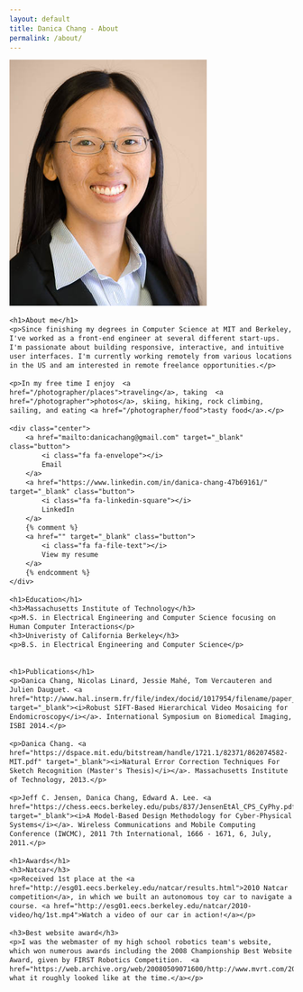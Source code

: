 ```yaml
---
layout: default
title: Danica Chang - About
permalink: /about/
---
```

<div class="about">
    <img src="/photos/danica-chang.jpg" alt="Danica Chang" class="profile">

    <h1>About me</h1>
    <p>Since finishing my degrees in Computer Science at MIT and Berkeley, I've worked as a front-end engineer at several different start-ups. I'm passionate about building responsive, interactive, and intuitive user interfaces. I'm currently working remotely from various locations in the US and am interested in remote freelance opportunities.</p>

    <p>In my free time I enjoy  <a href="/photographer/places">traveling</a>, taking  <a href="/photographer">photos</a>, skiing, hiking, rock climbing, sailing, and eating <a href="/photographer/food">tasty food</a>.</p>

    <div class="center">
        <a href="mailto:danicachang@gmail.com" target="_blank" class="button">
            <i class="fa fa-envelope"></i>
            Email
        </a>
        <a href="https://www.linkedin.com/in/danica-chang-47b69161/" target="_blank" class="button">
            <i class="fa fa-linkedin-square"></i>
            LinkedIn
        </a>
        {% comment %}
        <a href="" target="_blank" class="button">
            <i class="fa fa-file-text"></i>
            View my resume
        </a>
        {% endcomment %}
    </div>

    <h1>Education</h1>
    <h3>Massachusetts Institute of Technology</h3>
    <p>M.S. in Electrical Engineering and Computer Science focusing on Human Computer Interactions</p>
    <h3>Univeristy of California Berkeley</h3>
    <p>B.S. in Electrical Engineering and Computer Science</p>


    <h1>Publications</h1>
    <p>Danica Chang, Nicolas Linard, Jessie Mahé, Tom Vercauteren and Julien Dauguet. <a href="http://www.hal.inserm.fr/file/index/docid/1017954/filename/paper_chang.pdf" target="_blank"><i>Robust SIFT-Based Hierarchical Video Mosaicing for Endomicroscopy</i></a>. International Symposium on Biomedical Imaging, ISBI 2014.</p>

    <p>Danica Chang. <a href="https://dspace.mit.edu/bitstream/handle/1721.1/82371/862074582-MIT.pdf" target="_blank"><i>Natural Error Correction Techniques For Sketch Recognition (Master's Thesis)</i></a>. Massachusetts Institute of Technology, 2013.</p>

    <p>Jeff C. Jensen, Danica Chang, Edward A. Lee. <a href="https://chess.eecs.berkeley.edu/pubs/837/JensenEtAl_CPS_CyPhy.pdf" target="_blank"><i>A Model-Based Design Methodology for Cyber-Physical Systems</i></a>. Wireless Communications and Mobile Computing Conference (IWCMC), 2011 7th International, 1666 - 1671, 6, July, 2011.</p>

    <h1>Awards</h1>
    <h3>Natcar</h3>
    <p>Received 1st place at the <a href="http://esg01.eecs.berkeley.edu/natcar/results.html">2010 Natcar competition</a>, in which we built an autonomous toy car to navigate a course. <a href="http://esg01.eecs.berkeley.edu/natcar/2010-video/hq/1st.mp4">Watch a video of our car in action!</a></p>

    <h3>Best website award</h3>
    <p>I was the webmaster of my high school robotics team's website, which won numerous awards including the 2008 Championship Best Website Award, given by FIRST Robotics Competition.  <a href="https://web.archive.org/web/20080509071600/http://www.mvrt.com/2008/clear.php">Here's what it roughly looked like at the time.</a></p>

</div>